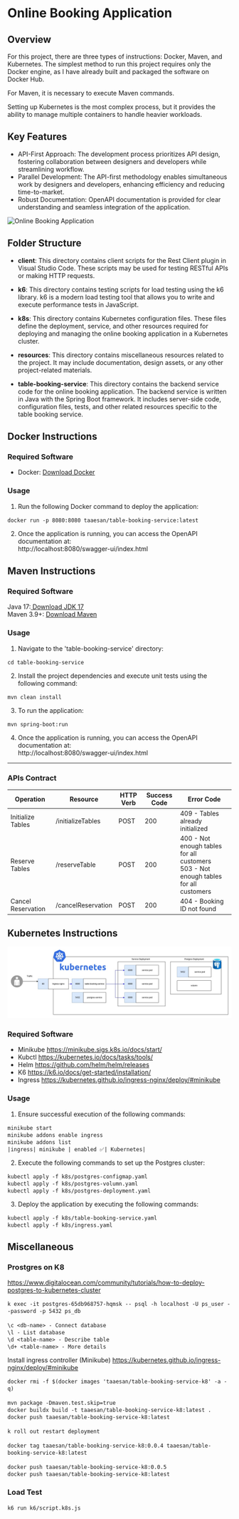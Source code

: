 # Online Booking Application

## Overview

For this project, there are three types of instructions: Docker, Maven, and Kubernetes.
The simplest method to run this project requires only the Docker engine, as I have already built and packaged the software on Docker Hub.

For Maven, it is necessary to execute Maven commands.

Setting up Kubernetes is the most complex process, but it provides the ability to manage multiple containers to handle heavier workloads.

## Key Features
- API-First Approach: The development process prioritizes API design, fostering collaboration between designers and developers while streamlining workflow.
- Parallel Development: The API-first methodology enables simultaneous work by designers and developers, enhancing efficiency and reducing time-to-market.
- Robust Documentation: OpenAPI documentation is provided for clear understanding and seamless integration of the application.

![Online Booking Application](./resources/K7.gif)

## Folder Structure
- **client**: This directory contains client scripts for the Rest Client plugin in Visual Studio Code. These scripts may be used for testing RESTful APIs or making HTTP requests.

- **k6**: This directory contains testing scripts for load testing using the k6 library. k6 is a modern load testing tool that allows you to write and execute performance tests in JavaScript.

- **k8s**: This directory contains Kubernetes configuration files. These files define the deployment, service, and other resources required for deploying and managing the online booking application in a Kubernetes cluster.

- **resources**: This directory contains miscellaneous resources related to the project. It may include documentation, design assets, or any other project-related materials.

- **table-booking-service**: This directory contains the backend service code for the online booking application. The backend service is written in Java with the Spring Boot framework. It includes server-side code, configuration files, tests, and other related resources specific to the table booking service.

## Docker Instructions

### Required Software
- Docker: [Download Docker](https://docs.docker.com/get-docker/)

### Usage
1. Run the following Docker command to deploy the application:
```Shell
docker run -p 8080:8080 taaesan/table-booking-service:latest
```
2. Once the application is running, you can access the OpenAPI documentation at:  
http://localhost:8080/swagger-ui/index.html  

## Maven Instructions  

### Required Software
Java 17:[ Download JDK 17](https://www.oracle.com/java/technologies/javase/jdk17-archive-downloads.html)  
Maven 3.9+: [Download Maven](https://maven.apache.org/download.cgi)

### Usage
1. Navigate to the 'table-booking-service' directory:
```Shell
cd table-booking-service
```  

2. Install the project dependencies and execute unit tests using the following command:  
```Shell
mvn clean install
```  

3. To run the application:  
```Shell
mvn spring-boot:run
```

4. Once the application is running, you can access the OpenAPI documentation at:  
http://localhost:8080/swagger-ui/index.html  


---
### APIs Contract

| Operation  | Resource | HTTP Verb | Success Code | Error Code |
| ------------- | ------------- | ------------- | ------------- | ------------- |
| Initialize Tables | /initializeTables | POST | 200  | 409 - Tables already initialized | 
| Reserve Tables | /reserveTable | POST | 200  | 400 - Not enough tables for all customers <br>  503 - Not enough tables for all customers | 
| Cancel Reservation | /cancelReservation | POST | 200  | 404 - Booking ID not found | 


## Kubernetes Instructions  

![Kubernetest](./resources/X10.jpg)

### Required Software
- Minikube https://minikube.sigs.k8s.io/docs/start/
- Kubctl https://kubernetes.io/docs/tasks/tools/
- Helm https://github.com/helm/helm/releases
- K6 https://k6.io/docs/get-started/installation/
- Ingress https://kubernetes.github.io/ingress-nginx/deploy/#minikube

### Usage

1. Ensure successful execution of the following commands:
```Shell
minikube start  
minikube addons enable ingress  
minikube addons list 
|ingress| minikube | enabled ✅| Kubernetes|
```
2. Execute the following commands to set up the Postgres cluster:

```Shell
kubectl apply -f k8s/postgres-configmap.yaml
kubectl apply -f k8s/postgres-volumn.yaml
kubectl apply -f k8s/postgres-deployment.yaml
```

3. Deploy the application by executing the following commands:
```Shell
kubectl apply -f k8s/table-booking-service.yaml
kubectl apply -f k8s/ingress.yaml
```

## Miscellaneous

### Prostgres on K8
https://www.digitalocean.com/community/tutorials/how-to-deploy-postgres-to-kubernetes-cluster


```Shell
k exec -it postgres-65db968757-hqmsk -- psql -h localhost -U ps_user --password -p 5432 ps_db

\c <db-name> - Connect database
\l - List database
\d <table-name> - Describe table
\d+ <table-name> - More details
```

Install ingress controller (Minikube)
https://kubernetes.github.io/ingress-nginx/deploy/#minikube

```Shell
docker rmi -f $(docker images 'taaesan/table-booking-service-k8' -a -q)

mvn package -Dmaven.test.skip=true 
docker buildx build -t taaesan/table-booking-service-k8:latest .
docker push taaesan/table-booking-service-k8:latest

k roll out restart deployment 

docker tag taaesan/table-booking-service-k8:0.0.4 taaesan/table-booking-service-k8:latest

docker push taaesan/table-booking-service-k8:0.0.5
docker push taaesan/table-booking-service-k8:latest
```

### Load Test
`k6 run k6/script.k8s.js`  


